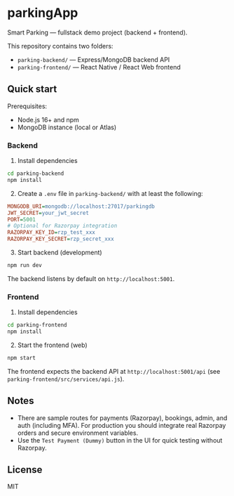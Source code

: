 # parkingApp

Smart Parking — fullstack demo project (backend + frontend).

This repository contains two folders:

- `parking-backend/` — Express/MongoDB backend API
- `parking-frontend/` — React Native / React Web frontend

## Quick start

Prerequisites:
- Node.js 16+ and npm
- MongoDB instance (local or Atlas)

### Backend

1. Install dependencies

```bash
cd parking-backend
npm install
```

2. Create a `.env` file in `parking-backend/` with at least the following:

```ini
MONGODB_URI=mongodb://localhost:27017/parkingdb
JWT_SECRET=your_jwt_secret
PORT=5001
# Optional for Razorpay integration
RAZORPAY_KEY_ID=rzp_test_xxx
RAZORPAY_KEY_SECRET=rzp_secret_xxx
```

3. Start backend (development)

```bash
npm run dev
```

The backend listens by default on `http://localhost:5001`.

### Frontend

1. Install dependencies

```bash
cd parking-frontend
npm install
```

2. Start the frontend (web)

```bash
npm start
```

The frontend expects the backend API at `http://localhost:5001/api` (see `parking-frontend/src/services/api.js`).

## Notes

- There are sample routes for payments (Razorpay), bookings, admin, and auth (including MFA). For production you should integrate real Razorpay orders and secure environment variables.
- Use the `Test Payment (Dummy)` button in the UI for quick testing without Razorpay.

## License

MIT

